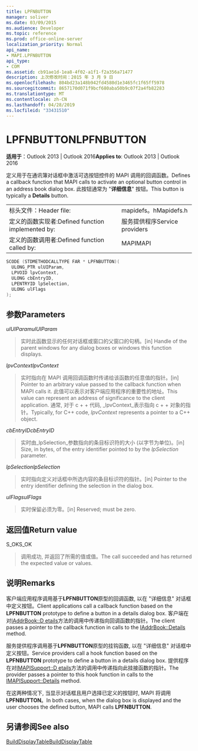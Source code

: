 ```yaml
---
title: LPFNBUTTON
manager: soliver
ms.date: 03/09/2015
ms.audience: Developer
ms.topic: reference
ms.prod: office-online-server
localization_priority: Normal
api_name:
- MAPI.LPFNBUTTON
api_type:
- COM
ms.assetid: cb91ae1d-1ea8-4f02-a1f1-f2a356a71477
description: 上次修改时间：2015 年 3 月 9 日
ms.openlocfilehash: 804bd23a148b942fd4580d1e3465fc1f65ff5978
ms.sourcegitcommit: 8657170d071f9bcf680aba50b9c07f2a4fb82283
ms.translationtype: MT
ms.contentlocale: zh-CN
ms.lasthandoff: 04/28/2019
ms.locfileid: "33431510"
---
```

# <a name="lpfnbutton"></a><span data-ttu-id="741e5-103">LPFNBUTTON</span><span class="sxs-lookup"><span data-stu-id="741e5-103">LPFNBUTTON</span></span>

  
  
<span data-ttu-id="741e5-104">**适用于**：Outlook 2013 | Outlook 2016</span><span class="sxs-lookup"><span data-stu-id="741e5-104">**Applies to**: Outlook 2013 | Outlook 2016</span></span> 
  
<span data-ttu-id="741e5-105">定义用于在通讯簿对话框中激活可选按钮控件的 MAPI 调用的回调函数。</span><span class="sxs-lookup"><span data-stu-id="741e5-105">Defines a callback function that MAPI calls to activate an optional button control in an address book dialog box.</span></span> <span data-ttu-id="741e5-106">此按钮通常为 "**详细信息**" 按钮。</span><span class="sxs-lookup"><span data-stu-id="741e5-106">This button is typically a **Details** button.</span></span> 
  
|||
|:-----|:-----|
|<span data-ttu-id="741e5-107">标头文件：</span><span class="sxs-lookup"><span data-stu-id="741e5-107">Header file:</span></span>  <br/> |<span data-ttu-id="741e5-108">mapidefs。h</span><span class="sxs-lookup"><span data-stu-id="741e5-108">Mapidefs.h</span></span>  <br/> |
|<span data-ttu-id="741e5-109">定义的函数实现者:</span><span class="sxs-lookup"><span data-stu-id="741e5-109">Defined function implemented by:</span></span>  <br/> |<span data-ttu-id="741e5-110">服务提供程序</span><span class="sxs-lookup"><span data-stu-id="741e5-110">Service providers</span></span>  <br/> |
|<span data-ttu-id="741e5-111">定义的函数调用者:</span><span class="sxs-lookup"><span data-stu-id="741e5-111">Defined function called by:</span></span>  <br/> |<span data-ttu-id="741e5-112">MAPI</span><span class="sxs-lookup"><span data-stu-id="741e5-112">MAPI</span></span>  <br/> |
   
```cpp
SCODE (STDMETHODCALLTYPE FAR * LPFNBUTTON)(
  ULONG_PTR ulUIParam,
  LPVOID lpvContext,
  ULONG cbEntryID,
  LPENTRYID lpSelection,
  ULONG ulFlags
);
```

## <a name="parameters"></a><span data-ttu-id="741e5-113">参数</span><span class="sxs-lookup"><span data-stu-id="741e5-113">Parameters</span></span>

 <span data-ttu-id="741e5-114">_ulUIParam_</span><span class="sxs-lookup"><span data-stu-id="741e5-114">_ulUIParam_</span></span>
  
> <span data-ttu-id="741e5-115">实时此函数显示的任何对话框或窗口的父窗口的句柄。</span><span class="sxs-lookup"><span data-stu-id="741e5-115">[in] Handle of the parent windows for any dialog boxes or windows this function displays.</span></span>
    
 <span data-ttu-id="741e5-116">_lpvContext_</span><span class="sxs-lookup"><span data-stu-id="741e5-116">_lpvContext_</span></span>
  
> <span data-ttu-id="741e5-117">实时指向在 MAPI 调用回调函数时传递给该函数的任意值的指针。</span><span class="sxs-lookup"><span data-stu-id="741e5-117">[in] Pointer to an arbitrary value passed to the callback function when MAPI calls it.</span></span> <span data-ttu-id="741e5-118">此值可以表示对客户端应用程序的重要性的地址。</span><span class="sxs-lookup"><span data-stu-id="741e5-118">This value can represent an address of significance to the client application.</span></span> <span data-ttu-id="741e5-119">通常, 对于 c + + 代码, _lpvContext_表示指向 c + + 对象的指针。</span><span class="sxs-lookup"><span data-stu-id="741e5-119">Typically, for C++ code,  _lpvContext_ represents a pointer to a C++ object.</span></span> 
    
 <span data-ttu-id="741e5-120">_cbEntryID_</span><span class="sxs-lookup"><span data-stu-id="741e5-120">_cbEntryID_</span></span>
  
> <span data-ttu-id="741e5-121">实时由_lpSelection_参数指向的条目标识符的大小 (以字节为单位)。</span><span class="sxs-lookup"><span data-stu-id="741e5-121">[in] Size, in bytes, of the entry identifier pointed to by the  _lpSelection_ parameter.</span></span> 
    
 <span data-ttu-id="741e5-122">_lpSelection_</span><span class="sxs-lookup"><span data-stu-id="741e5-122">_lpSelection_</span></span>
  
> <span data-ttu-id="741e5-123">实时指向定义对话框中所选内容的条目标识符的指针。</span><span class="sxs-lookup"><span data-stu-id="741e5-123">[in] Pointer to the entry identifier defining the selection in the dialog box.</span></span>
    
 <span data-ttu-id="741e5-124">_ulFlags_</span><span class="sxs-lookup"><span data-stu-id="741e5-124">_ulFlags_</span></span>
  
> <span data-ttu-id="741e5-125">实时保留必须为零。</span><span class="sxs-lookup"><span data-stu-id="741e5-125">[in] Reserved; must be zero.</span></span>
    
## <a name="return-value"></a><span data-ttu-id="741e5-126">返回值</span><span class="sxs-lookup"><span data-stu-id="741e5-126">Return value</span></span>

<span data-ttu-id="741e5-127">S_OK</span><span class="sxs-lookup"><span data-stu-id="741e5-127">S_OK</span></span> 
  
> <span data-ttu-id="741e5-128">调用成功, 并返回了所需的值或值。</span><span class="sxs-lookup"><span data-stu-id="741e5-128">The call succeeded and has returned the expected value or values.</span></span>
    
## <a name="remarks"></a><span data-ttu-id="741e5-129">说明</span><span class="sxs-lookup"><span data-stu-id="741e5-129">Remarks</span></span>

<span data-ttu-id="741e5-130">客户端应用程序调用基于**LPFNBUTTON**原型的回调函数, 以在 "详细信息" 对话框中定义按钮。</span><span class="sxs-lookup"><span data-stu-id="741e5-130">Client applications call a callback function based on the **LPFNBUTTON** prototype to define a button in a details dialog box.</span></span> <span data-ttu-id="741e5-131">客户端在对[IAddrBook::D etails](iaddrbook-details.md)方法的调用中传递指向回调函数的指针。</span><span class="sxs-lookup"><span data-stu-id="741e5-131">The client passes a pointer to the callback function in calls to the [IAddrBook::Details](iaddrbook-details.md) method.</span></span> 
  
<span data-ttu-id="741e5-132">服务提供程序调用基于**LPFNBUTTON**原型的挂钩函数, 以在 "详细信息" 对话框中定义按钮。</span><span class="sxs-lookup"><span data-stu-id="741e5-132">Service providers call a hook function based on the **LPFNBUTTON** prototype to define a button in a details dialog box.</span></span> <span data-ttu-id="741e5-133">提供程序在对[IMAPISupport::D etails](imapisupport-details.md)方法的调用中传递指向此挂接函数的指针。</span><span class="sxs-lookup"><span data-stu-id="741e5-133">The provider passes a pointer to this hook function in calls to the [IMAPISupport::Details](imapisupport-details.md) method.</span></span> 
  
<span data-ttu-id="741e5-134">在这两种情况下, 当显示对话框且用户选择已定义的按钮时, MAPI 将调用**LPFNBUTTON**。</span><span class="sxs-lookup"><span data-stu-id="741e5-134">In both cases, when the dialog box is displayed and the user chooses the defined button, MAPI calls **LPFNBUTTON**.</span></span> 
  
## <a name="see-also"></a><span data-ttu-id="741e5-135">另请参阅</span><span class="sxs-lookup"><span data-stu-id="741e5-135">See also</span></span>



[<span data-ttu-id="741e5-136">BuildDisplayTable</span><span class="sxs-lookup"><span data-stu-id="741e5-136">BuildDisplayTable</span></span>](builddisplaytable.md)

